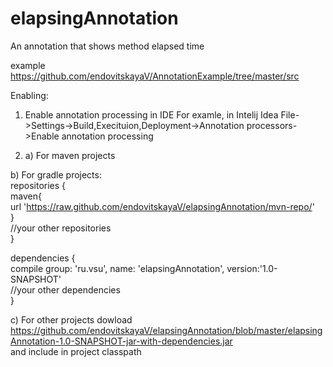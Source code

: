 # elapsingAnnotation
An annotation that shows method elapsed time

example https://github.com/endovitskayaV/AnnotationExample/tree/master/src

Enabling:

1. Enable annotation processing in IDE
For examle, in Intelij Idea File->Settings->Build,Execituion,Deployment->Annotation processors->Enable annotation processing

2. a) For maven projects
<!-- 
<repositories>
        <repository>
            <id>elapsingAnnotation-mvn-repo</id>
            <url>https://raw.github.com/endovitskayaV/elapsingAnnotation/mvn-repo/</url>
            <snapshots>
                <enabled>true</enabled>
                <updatePolicy>always</updatePolicy>
            </snapshots>
        </repository>
    </repositories>
    
    
    <dependencies>
        <dependency>
            <groupId>ru.vsu</groupId>
            <artifactId>elapsingAnnotation</artifactId>
            <version>1.0-SNAPSHOT</version>
        </dependency>
    </dependencies>
-->

b) For gradle projects: <br>
repositories { <br>
    maven{ <br>
        url 'https://raw.github.com/endovitskayaV/elapsingAnnotation/mvn-repo/' <br>
    } <br>
     //your other repositories <br>
} <br>

dependencies { <br>
    compile group: 'ru.vsu', name: 'elapsingAnnotation', version:'1.0-SNAPSHOT' <br>
    //your other dependencies <br>
} <br>

c) For other projects dowload  <br>
https://github.com/endovitskayaV/elapsingAnnotation/blob/master/elapsingAnnotation-1.0-SNAPSHOT-jar-with-dependencies.jar  <br>
and include in project classpath  <br>

